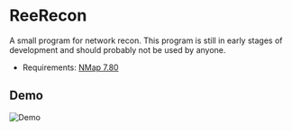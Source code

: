 # ReeRecon

A small program for network recon. This program is still in early stages of development and should probably not be used by anyone.
- Requirements: [NMap 7.80](https://nmap.org/download.html)

Demo
----
![Demo](https://i.imgur.com/1CzDkva.png)
